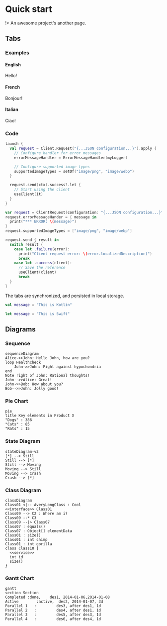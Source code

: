 # Quick start

!> An awesome project's another page.

## Tabs

### Examples

<!-- tabs:start -->

#### **English**

Hello!

#### **French**

Bonjour!

#### **Italian**

Ciao!

<!-- tabs:end -->

### Code

<!-- tabs:start -->

<!-- tab:Kotlin -->
```kotlin
launch {
  val request = Client.Request("{...JSON configuration...}").apply {
    // Configure handler for error messages
    errorMessageHandler = ErrorMessageHandler(myLogger)

    // Configure supported image types
    supportedImageTypes = setOf("image/png", "image/webp")
  }

  request.send(ctx).success?.let {
    // Start using the client
    useClient(it)
  }
}
```

<!-- tab:Swift -->
```swift
var request = ClientRequest(configuration: "{...JSON configuration...}")
request.errorMessageHander = { message in
  print("*** ERROR: \(message)")
}
request.supportedImageTypes = ["image/png", "image/webp"]

request.send { result in
  switch result {
    case let .failure(error):
      print("Client request error: \(error.localizedDescription)")
      break
    case let .success(client):
      // Save the reference
      useClient(client)
      break
  }
}
```

<!-- tabs:end -->

The tabs are synchronized, and persisted in local storage.

<!-- tabs:start -->

<!-- tab:Kotlin -->
```kotlin
val message = "This is Kotlin"
```

<!-- tab:Swift -->
```swift
let message = "This is Swift"
```

<!-- tabs:end -->

## Diagrams

### Sequence

```mermaid
sequenceDiagram
Alice->>John: Hello John, how are you?
loop Healthcheck
    John->>John: Fight against hypochondria
end
Note right of John: Rational thoughts!
John-->>Alice: Great!
John->>Bob: How about you?
Bob-->>John: Jolly good!
```

### Pie Chart

```mermaid
pie
title Key elements in Product X
"Dogs" : 386
"Cats" : 85
"Rats" : 15
```

### State Diagram

```mermaid
stateDiagram-v2
[*] --> Still
Still --> [*]
Still --> Moving
Moving --> Still
Moving --> Crash
Crash --> [*]
```

### Class Diagram

```mermaid
classDiagram
Class01 <|-- AveryLongClass : Cool
<<interface>> Class01
Class09 --> C2 : Where am i?
Class09 --* C3
Class09 --|> Class07
Class07 : equals()
Class07 : Object[] elementData
Class01 : size()
Class01 : int chimp
Class01 : int gorilla
class Class10 {
  <<service>>
  int id
  size()
}
```

### Gantt Chart

```mermaid
gantt
section Section
Completed :done,    des1, 2014-01-06,2014-01-08
Active        :active,  des2, 2014-01-07, 3d
Parallel 1   :         des3, after des1, 1d
Parallel 2   :         des4, after des1, 1d
Parallel 3   :         des5, after des3, 1d
Parallel 4   :         des6, after des4, 1d
```
